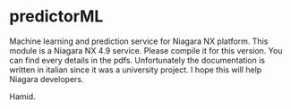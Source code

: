 # predictorML
Machine learning and prediction service for Niagara NX platform. 
This module is a Niagara NX 4.9 service. Please compile it for this version. You can find every details in the pdfs.
Unfortunately the documentation is written in italian since it was a university project.
I hope this will help Niagara developers.

Hamid.
